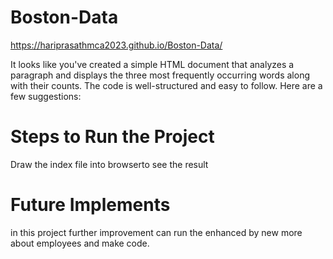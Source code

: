 # Boston-Data
 https://hariprasathmca2023.github.io/Boston-Data/

It looks like you've created a simple HTML document that analyzes a paragraph and displays the three most frequently occurring words along with their counts. The code is well-structured and easy to follow. Here are a few suggestions:
# Steps to Run the Project
Draw the index file into browserto see the result
# Future Implements
in this project further improvement can run the enhanced by new more about employees and make code.    


   
